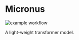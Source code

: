 # Micronus
![example workflow](https://github.com/hastur66/Micronus/actions/workflows/pytest.yml/badge.svg)

A light-weight transformer model.
